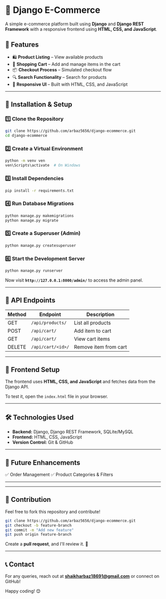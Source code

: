# 🛒 Django E-Commerce

A simple e-commerce platform built using **Django** and **Django REST Framework** with a responsive frontend using **HTML, CSS, and JavaScript**.

## 📌 Features
- 🛍️ **Product Listing** – View available products
- 🛒 **Shopping Cart** – Add and manage items in the cart
- 📦 **Checkout Process** – Simulated checkout flow
- 🔍 **Search Functionality** – Search for products
- 🎨 **Responsive UI** – Built with HTML, CSS, and JavaScript

---

## 🚀 Installation & Setup

### 1️⃣ Clone the Repository
```sh
git clone https://github.com/arbaz5656/django-ecommerce.git
cd django-ecommerce
```

### 2️⃣ Create a Virtual Environment
```sh
python -m venv ven
ven\Scripts\activate  # On Windows
```

### 3️⃣ Install Dependencies
```sh
pip install -r requirements.txt
```

### 4️⃣ Run Database Migrations
```sh
python manage.py makemigrations
python manage.py migrate
```

### 5️⃣ Create a Superuser (Admin)
```sh
python manage.py createsuperuser
```

### 6️⃣ Start the Development Server
```sh
python manage.py runserver
```

Now visit **`http://127.0.0.1:8000/admin/`** to access the admin panel.

---

## 📜 API Endpoints
| Method | Endpoint | Description |
|--------|---------|-------------|
| GET | `/api/products/` | List all products |
| POST | `/api/cart/` | Add item to cart |
| GET | `/api/cart/` | View cart items |
| DELETE | `/api/cart/<id>/` | Remove item from cart |

---

## 🎨 Frontend Setup
The frontend uses **HTML, CSS, and JavaScript** and fetches data from the Django API.

To test it, open the `index.html` file in your browser.

---

## 🛠️ Technologies Used
- **Backend:** Django, Django REST Framework, SQLite/MySQL
- **Frontend:** HTML, CSS, JavaScript
- **Version Control:** Git & GitHub

---

## 📌 Future Enhancements
✅ Order Management
✅ Product Categories & Filters

---

---

## 🙌 Contribution
Feel free to fork this repository and contribute!

```sh
git clone https://github.com/arbaz5656/django-ecommerce.git
git checkout -b feature-branch
git commit -m "Add new feature"
git push origin feature-branch
```

Create a **pull request**, and I'll review it. 🚀

---

## 📞 Contact
For any queries, reach out at **shaikharbaz18691@gmail.com** or connect on GitHub!

Happy coding! 😊
